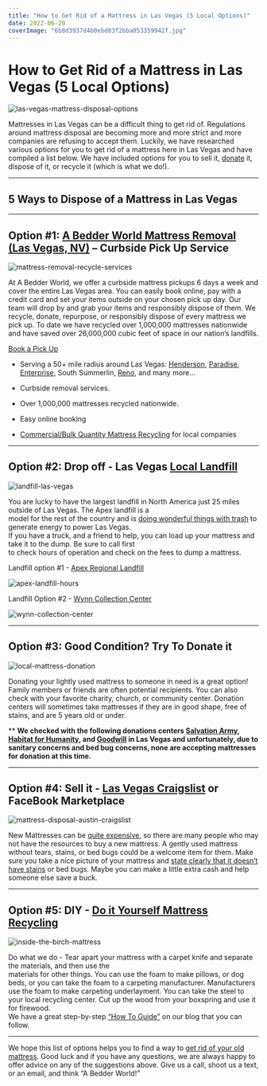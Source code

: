 ```yaml
---
title: "How to Get Rid of a Mattress in Las Vegas (5 Local Options)"
date: 2022-06-20
coverImage: "6b8d3937d4b0ebd83f2bba053359942f.jpg"
---
```


# How to Get Rid of a Mattress in Las Vegas (5 Local Options)

![las-vegas-mattress-disposal-options](images/Most-Attractive-Youtube-Thumbnail-2023-02-08T093004.728-1024x576.png)

Mattresses in Las Vegas can be a difficult thing to get rid of. Regulations around mattress disposal are becoming more and more strict and more companies are refusing to accept them. Luckily, we have researched various options for you to get rid of a mattress here in Las Vegas and have compiled a list below. We have included options for you to sell it, [donate](https://www.abedderworld.com/does-goodwill-take-mattresses-4-alternative-options.html/) it, dispose of it, or recycle it (which is what we do!).

* * *

## 5 Ways to Dispose of a Mattress in Las Vegas

* * *

## Option #1: [A Bedder World Mattress Removal (Las Vegas, NV)](https://www.abedderworld.com/Las-Vegas-NV) – Curbside Pick Up Service

![mattress-removal-recycle-services](images/Screen-Shot-2022-04-18-at-12.35.36-PM-1024x367.png)

At A Bedder World, we offer a curbside mattress pickups 6 days a week and cover the entire Las Vegas area. You can easily book online, pay with a credit card and set your items outside on your chosen pick up day. Our team will drop by and grab your items and responsibly dispose of them. We recycle, donate, repurpose, or responsibly dispose of every mattress we pick up. To date we have recycled over 1,000,000 mattresses nationwide and have saved over 26,000,000 cubic feet of space in our nation’s landfills.

[Book a Pick Up](https://www.abedderworld.com/Las-Vegas-NV)

- Serving a 50+ mile radius around Las Vegas: [Henderson](https://www.abedderworld.com/how-to-get-rid-of-a-mattress-in-henderson-nv.html/), [Paradise](https://www.abedderworld.com/Paradise-NV), [Enterprise](https://www.abedderworld.com/Enterprise-NV), South Summerlin, [Reno](https://www.abedderworld.com/how-to-get-rid-of-a-mattress-in-reno-nv-5-local-options.html/), and many more…

- Curbside removal services.

- Over 1,000,000 mattresses recycled nationwide.

- Easy online booking

- [Commercial/Bulk Quantity Mattress Recycling](https://www.abedderworld.com/commercial/) for local companies

* * *

## Option #2: Drop off - Las Vegas [Local Landfill](https://wastebits.com/locator/location/apex-regional-landfill)

![landfill-las-vegas](images/WE_WastePile.jpeg)

You are lucky to have the largest landfill in North America just 25 miles outside of Las Vegas. The Apex landfill is a  
model for the rest of the country and is [doing wonderful things with trash](https://swana.org/news/newsletters/article/april-22-2021/pbs-overview-airs-apex-landfill-episode) to generate energy to power Las Vegas.  
If you have a truck, and a friend to help, you can load up your mattress and take it to the dump. Be sure to call first  
to check hours of operation and check on the fees to dump a mattress.  

Landfill option #1 - [Apex Regional Landfill](https://wastebits.com/locator/location/apex-regional-landfill)

![apex-landfill-hours](images/Screen-Shot-2022-06-20-at-8.47.17-AM-1024x276.png)

Landfill Option #2 - [Wynn Collection Center](https://westernelite.com/wynn-collection-center/)

![wynn-collection-center](images/Screen-Shot-2022-06-20-at-8.50.29-AM-1024x568.png)

* * *

## Option #3: Good Condition? Try To Donate it

![local-mattress-donation](images/Donate-Local-Red-243x300-1.png)

Donating your lightly used mattress to someone in need is a great option! Family members or friends are often potential recipients. You can also check with your favorite charity, church, or community center. Donation centers will sometimes take mattresses if they are in good shape, free of stains, and are 5 years old or under.

\*\* **We checked with the following donations centers [Salvation Army](https://www.salvationarmysouthernnevada.org/), [Habitat for Humanity](https://www.lasvegashabitat.org/), and [Goodwill](https://www.abedderworld.com/does-goodwill-take-mattresses-4-alternative-options.html/) in Las Vegas and unfortunately, due to sanitary concerns and bed bug concerns, none are accepting mattresses for donation at this time.**

* * *

## Option #4: Sell it - [Las Vegas Craigslist](https://lasvegas.craigslist.org/) or FaceBook Marketplace

![mattress-disposal-austin-craigslist](images/Screen-Shot-2019-12-11-at-8.06.07-AM-edited.png)

New Mattresses can be [quite expensive](https://www.abedderworld.com/most-expensive-mattresses.html/), so there are many people who may not have the resources to buy a new mattress. A gently used mattress without tears, stains, or bed bugs could be a welcome item for them. Make sure you take a nice picture of your mattress and [state clearly that it doesn’t have stains](https://www.abedderworld.com/is-it-illegal-to-sell-a-used-mattress-state-by-state-guide.html/) or bed bugs. Maybe you can make a little extra cash and help someone else save a buck.

* * *

## Option #5: DIY - [Do it Yourself Mattress Recycling](https://www.abedderworld.com/how-to-recycle-a-mattress/)

![inside-the-birch-mattress](images/IMG_4265-2-768x1024.jpeg)

Do what we do - Tear apart your mattress with a carpet knife and separate the materials, and then use the  
materials for other things. You can use the foam to make pillows, or dog beds, or you can take the foam to a carpeting manufacturer. Manufacturers use the foam to make carpeting underlayment. You can take the steel to your local recycling center. Cut up the wood from your boxspring and use it for firewood.  
We have a great step-by-step [“How To Guide”](https://www.abedderworld.com/how-to-recycle-a-mattress/) on our blog that you can follow.

* * *

We hope this list of options helps you to find a way to [get rid of your old mattress](https://www.abedderworld.com/get-rid-of-a-mattress-in-new-york-city.html/). Good luck and if you have any questions, we are always happy to offer advice on any of the suggestions above. Give us a call, shoot us a text, or an email, and think “A Bedder World!”
